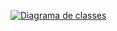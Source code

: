 
[![Diagrama de classes](https://img.shields.io/badge/Diagrama%20de%20classes-blue?style=for-the-badge)](https://github.com/andrefilipe1310/reconnect/tree/main/docs/diagrams/class_driagram.md)

